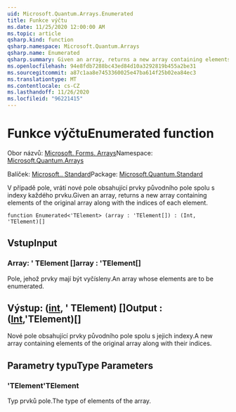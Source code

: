 ```yaml
---
uid: Microsoft.Quantum.Arrays.Enumerated
title: Funkce výčtu
ms.date: 11/25/2020 12:00:00 AM
ms.topic: article
qsharp.kind: function
qsharp.namespace: Microsoft.Quantum.Arrays
qsharp.name: Enumerated
qsharp.summary: Given an array, returns a new array containing elements of the original array along with the indices of each element.
ms.openlocfilehash: 94e8fdb7288bc43ed84d10a3292819b455a2be31
ms.sourcegitcommit: a87c1aa8e7453360025e47ba614f25b02ea84ec3
ms.translationtype: MT
ms.contentlocale: cs-CZ
ms.lasthandoff: 11/26/2020
ms.locfileid: "96221415"
---
```

# <a name="enumerated-function"></a><span data-ttu-id="ac044-102">Funkce výčtu</span><span class="sxs-lookup"><span data-stu-id="ac044-102">Enumerated function</span></span>

<span data-ttu-id="ac044-103">Obor názvů: [Microsoft. Forms. Arrays](xref:Microsoft.Quantum.Arrays)</span><span class="sxs-lookup"><span data-stu-id="ac044-103">Namespace: [Microsoft.Quantum.Arrays](xref:Microsoft.Quantum.Arrays)</span></span>

<span data-ttu-id="ac044-104">Balíček: [Microsoft.. Standard](https://nuget.org/packages/Microsoft.Quantum.Standard)</span><span class="sxs-lookup"><span data-stu-id="ac044-104">Package: [Microsoft.Quantum.Standard](https://nuget.org/packages/Microsoft.Quantum.Standard)</span></span>


<span data-ttu-id="ac044-105">V případě pole, vrátí nové pole obsahující prvky původního pole spolu s indexy každého prvku.</span><span class="sxs-lookup"><span data-stu-id="ac044-105">Given an array, returns a new array containing elements of the original array along with the indices of each element.</span></span>

```qsharp
function Enumerated<'TElement> (array : 'TElement[]) : (Int, 'TElement)[]
```


## <a name="input"></a><span data-ttu-id="ac044-106">Vstup</span><span class="sxs-lookup"><span data-stu-id="ac044-106">Input</span></span>

### <a name="array--telement"></a><span data-ttu-id="ac044-107">Array: ' TElement []</span><span class="sxs-lookup"><span data-stu-id="ac044-107">array : 'TElement[]</span></span>

<span data-ttu-id="ac044-108">Pole, jehož prvky mají být vyčísleny.</span><span class="sxs-lookup"><span data-stu-id="ac044-108">An array whose elements are to be enumerated.</span></span>



## <a name="output--inttelement"></a><span data-ttu-id="ac044-109">Výstup: ([int](xref:microsoft.quantum.lang-ref.int), ' TElement) []</span><span class="sxs-lookup"><span data-stu-id="ac044-109">Output : ([Int](xref:microsoft.quantum.lang-ref.int),'TElement)[]</span></span>

<span data-ttu-id="ac044-110">Nové pole obsahující prvky původního pole spolu s jejich indexy.</span><span class="sxs-lookup"><span data-stu-id="ac044-110">A new array containing elements of the original array along with their indices.</span></span>

## <a name="type-parameters"></a><span data-ttu-id="ac044-111">Parametry typu</span><span class="sxs-lookup"><span data-stu-id="ac044-111">Type Parameters</span></span>

### <a name="telement"></a><span data-ttu-id="ac044-112">'TElement</span><span class="sxs-lookup"><span data-stu-id="ac044-112">'TElement</span></span>

<span data-ttu-id="ac044-113">Typ prvků pole.</span><span class="sxs-lookup"><span data-stu-id="ac044-113">The type of elements of the array.</span></span>